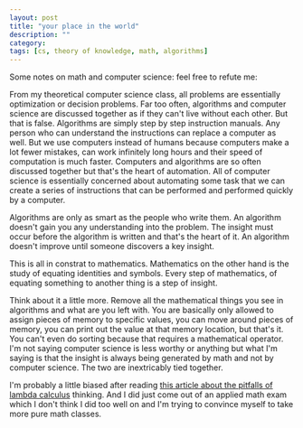 ```yaml
---
layout: post
title: "your place in the world"
description: ""
category: 
tags: [cs, theory of knowledge, math, algorithms]
---
```


Some notes on math and computer science:
feel free to refute me:

From my theoretical computer science class, all problems are essentially optimization or decision problems.
Far too often, algorithms and computer science are discussed together as if they can't live without
each other. But that is false. 
Algorithms are simply step by step instruction manuals. Any person who can understand the instructions
can replace a computer as well. But we use computers instead of humans because computers make a lot fewer
mistakes, can work infinitely long hours and their speed of computation is much faster.
Computers and algorithms are so often discussed together but that's the heart of automation. All of computer science
is essentially concerned about automating some task that we can create a series of instructions that can be
performed and performed quickly by a computer. 

Algorithms are only as smart as the people who write them. An algorithm doesn't gain you any understanding
into the problem. The insight must occur before the algorithm is written and that's the heart of it. 
An algorithm doesn't improve until someone discovers a key insight.

This is all in constrat to mathematics.
Mathematics on the other hand is the study of equating identities and symbols. 
Every step of mathematics, of equating something to another thing is a step of insight.

Think about it a little more. Remove all the mathematical things you see in algorithms and what are you
left with. You are basically only allowed to assign pieces of memory to specific values, you can
move around pieces of memory, you can print out the value at that memory location, but that's it. You
can't even do sorting because that requires a mathematical operator.
I'm not saying computer science is less worthy or anything but what I'm saying is that the insight is always 
being generated by math and not by computer science. The two are inextricably tied together. 

[1]: http://www.evanmiller.org/mathematical-hacker.html 

I'm probably a little biased after reading [this article about the pitfalls of lambda calculus][1] thinking.
And I did just come out of an applied math exam which I don't think I did too well on and I'm trying
to convince myself to take more pure math classes. 

